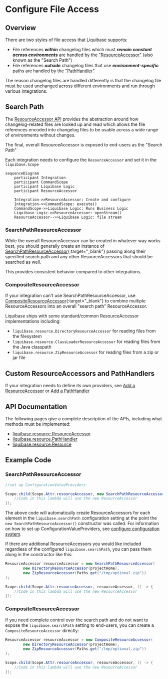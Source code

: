 # Configure File Access

## Overview

There are two styles of file access that Liquibase supports: 

- File references **_within_** changelog files which must **_remain constant across environments_** are handled by the ["ResourceAccessor"](#resourceaccessor) (also known as the "Search Path")
- File references **_outside_** changelog files that use **_environment-specific_** paths are handled by the ["PathHandler"](#pathhandler)

The reason changelog files are handled differently is that the changelog file must be used unchanged across different environments and run through various integrations.

## Search Path

The [ResourceAccessor API](../../code/api/resource-resourceaccessor.md) provides the abstraction around how changelog-related files are looked up and read 
which allows the file references encoded into changelog files to be usable across a wide range of environments without changes.

The final, overall ResourceAccessor is exposed to end-users as the "Search Path"

Each integration needs to configure the `ResourceAccessor` and set it in the `liquibase.Scope`

```mermaid
sequenceDiagram
    participant Integration
    participant CommandScope
    participant Liquibase Logic
    participant ResourceAccessor

    Integration->>ResourceAccessor: Create and configure
    Integration->>CommandScope: execute()
    CommandScope->>Liquibase Logic: Runs Business Logic
    Liquibase Logic->>ResourceAccessor: openStream()
    ResourceAccessor-->>Liquibase Logic: file stream
```


### SearchPathResourceAccessor

While the overall ResourceAccessor can be created in whatever way works best, you should generally create an instance of
[SearchPathResourceAccessor](https://javadocs.liquibase.com/liquibase-core/liquibase/resource/SearchPathResourceAccessor.html){:target="_blank"}
passing along their specified search path and any other ResourceAccessors that should be searched as well.

This provides consistent behavior compared to other integrations.  

### CompositeResourceAccessor

If your integration can't use SearchPathResourceAccessor, use [CompositeResourceAccessor](https://javadocs.liquibase.com/liquibase-core/liquibase/resource/CompositeResourceAccessor.html){:target="_blank"}
to combine multiple ResourceAccessors into an overall "search path" ResourceAccessor.

Liquibase ships with some standard/common ResourceAccessor implementations including:

- `liquibase.resource.DirectoryResourceAccessor` for reading files from the filesystem
- `liquibase.resource.ClassLoaderResourceAccessor` for reading files from the Java classpath
- `liquibase.resource.ZipResourceAccessor` for reading files from a zip or jar file

## Custom ResourceAccessors and PathHandlers

If your integration needs to define its own providers, see [Add a ResourceAccessor](../extension-guides/add-a-resource-accessor.md) or
[Add a PathHandler](../extension-guides/add-a-path-handler.md)

## API Documentation

The following pages give a complete description of the APIs, including what methods must be implemented:

- [liquibase.resource.ResourceAccessor](../../code/api/resource-resourceaccessor.md)
- [liquibase.resource.PathHandler](../../code/api/resource-pathhandler.md)
- [liquibase.resource.Resource](../../code/api/resource-resource.md)

## Example Code

### SearchPathResourceAccessor 

```java
//set up ConfigurationValueProviders 

Scope.child(Scope.Attr.resourceAccessor, new SearchPathResourceAccessor(), () -> {
    //Code in this lambda will use the new ResourceAccessor
});
```

The above code will automatically create ResourceAccessors for each element in the `liquibase.searchPath` configuration setting at the point the `new SearchPathResourceAccessor()` constructor was called.
For information on how to set up ConfigurationValueProviders, see [configure configuration system](configure-configuration.md).

If there are additional ResourceAccessors you would like included regardless of the configured `liquibase.searchPath`, you can pass them along in the constructor like this:

```java
ResourceAccessor resourceAccessor = new SearchPathResourceAccessor(
        new DirectoryResourceAccessor(projectHome),
        new ZipResourceAccessor(Paths.get("/tmp/optional.zip"))
);

Scope.child(Scope.Attr.resourceAccessor, resourceAccessor, () -> {
    //Code in this lambda will use the new ResourceAccessor
});
```

### CompositeResourceAccessor

If you need complete control over the search path and do not want to expose the `liquibase.searchPath` setting to end-users, you can create a `CompositeResourceAccessor` directly:

```java
ResourceAccessor resourceAccessor = new CompositeResourceAccessor(
        new DirectoryResourceAccessor(projectHome),
        new ZipResourceAccessor(Paths.get("/tmp/optional.zip"))
);

Scope.child(Scope.Attr.resourceAccessor, resourceAccessor, () -> {
    //Code in this lambda will use the new ResourceAccessor
});
``` 